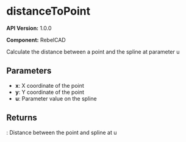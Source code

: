 # distanceToPoint

**API Version:** 1.0.0

**Component:** RebelCAD

Calculate the distance between a point and the spline at parameter u

## Parameters

- **x**: X coordinate of the point
- **y**: Y coordinate of the point
- **u**: Parameter value on the spline

## Returns

: Distance between the point and spline at u

